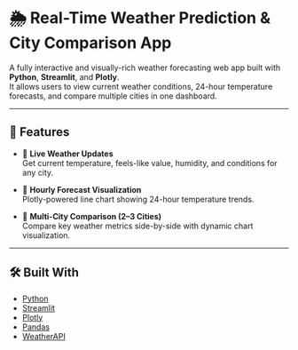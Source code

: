 # 🌦️ Real-Time Weather Prediction & City Comparison App

A fully interactive and visually-rich weather forecasting web app built with **Python**, **Streamlit**, and **Plotly**.  
It allows users to view current weather conditions, 24-hour temperature forecasts, and compare multiple cities in one dashboard.

---

## 🚀 Features

- 🔹 **Live Weather Updates**  
  Get current temperature, feels-like value, humidity, and conditions for any city.

- 🔹 **Hourly Forecast Visualization**  
  Plotly-powered line chart showing 24-hour temperature trends.

- 🔹 **Multi-City Comparison (2–3 Cities)**  
  Compare key weather metrics side-by-side with dynamic chart visualization.

---

## 🛠️ Built With

- [Python](https://www.python.org/)
- [Streamlit](https://streamlit.io/)
- [Plotly](https://plotly.com/python/)
- [Pandas](https://pandas.pydata.org/)
- [WeatherAPI](https://www.weatherapi.com/)

